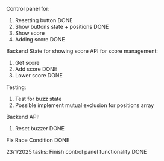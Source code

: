 Control panel for:
1. Resetting button DONE
2. Show buttons state + positions DONE
3. Show score 
4. Adding score DONE

Backend State for showing score
API for score management:
1. Get score
2. Add score DONE
3. Lower score DONE

Testing:
1. Test for buzz state
2. Possible implement mutual exclusion for positions array

Backend API:
1. Reset buzzer DONE

Fix Race Condition DONE

23/1/2025 tasks:
Finish control panel  functionality DONE




